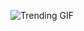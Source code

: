 
<!-- GIF_SECTION -->
![Trending GIF](https://media2.giphy.com/media/v1.Y2lkPThiYjIxNzcyZmgxNWx2bm00aXBuaHRoamk5aHU3ZnJ4bG9jYWJ2NnM2ZHZlZ2t5OSZlcD12MV9naWZzX3NlYXJjaCZjdD1n/gyoipv2u40ekqz89Rk/giphy.gif)
<!-- END_GIF_SECTION -->
